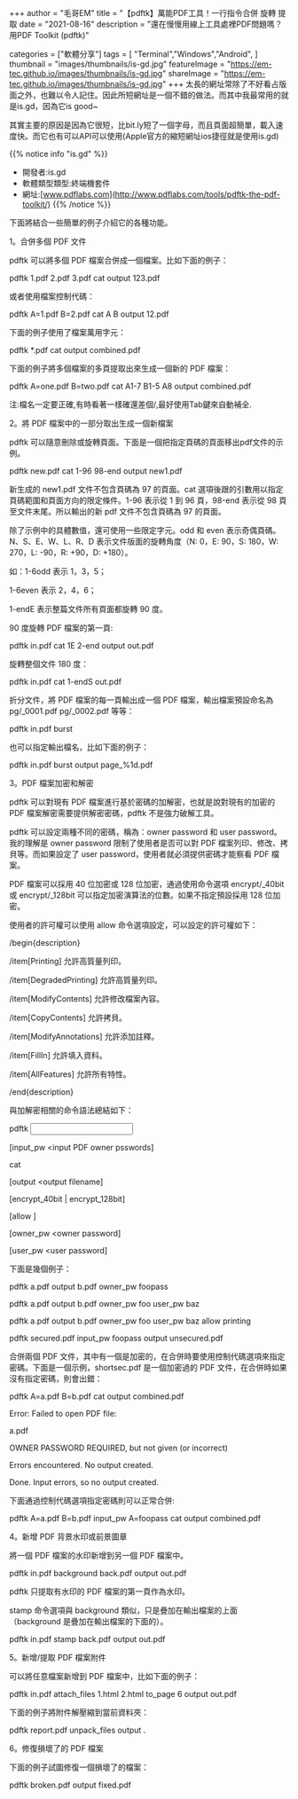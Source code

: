 +++
author = "毛哥EM"
title = "【pdftk】萬能PDF工具！一行指令合併 旋轉 提取 
date = "2021-08-16"
description = "還在慢慢用線上工具處裡PDF問題嗎？用PDF Toolkit (pdftk)"

categories = ["軟體分享"]
tags = [
    "Terminal","Windows","Android",
]
thumbnail = "images/thumbnails/is-gd.jpg"
featureImage = "https://em-tec.github.io/images/thumbnails/is-gd.jpg"
shareImage = "https://em-tec.github.io/images/thumbnails/is-gd.jpg"
+++
太長的網址常除了不好看占版面之外，也難以令人記住。因此所短網址是一個不錯的做法。而其中我最常用的就是is.gd，因為它is good~
<!--more-->
其實主要的原因是因為它很短，比bit.ly短了一個字母，而且頁面超簡單，載入速度快。而它也有可以API可以使用(Apple官方的縮短網址ios捷徑就是使用is.gd)

{{% notice info "is.gd" %}}

* 開發者:is.gd
* 軟體類型類型:終端機套件
* 網址:[www.pdflabs.com](http://www.pdflabs.com/tools/pdftk-the-pdf-toolkit/)
{{% /notice %}}

下面將結合一些簡單的例子介紹它的各種功能。

1。合併多個 PDF 文件

pdftk 可以將多個 PDF 檔案合併成一個檔案。比如下面的例子：

pdftk 1.pdf 2.pdf 3.pdf cat output 123.pdf

或者使用檔案控制代碼：

pdftk A=1.pdf B=2.pdf cat A B output 12.pdf

下面的例子使用了檔案萬用字元：

pdftk *.pdf cat output combined.pdf

下面的例子將多個檔案的多頁提取出來生成一個新的 PDF 檔案：

pdftk A=one.pdf B=two.pdf cat A1-7 B1-5 A8 output combined.pdf

注:檔名一定要正確,有時看著一樣確還差個/,最好使用Tab鍵來自動補全.

2。將 PDF 檔案中的一部分取出生成一個新檔案

pdftk 可以隨意刪除或旋轉頁面。下面是一個把指定頁碼的頁面移出pdf文件的示例。

pdftk new.pdf cat 1-96 98-end output new1.pdf

新生成的 new1.pdf 文件不包含頁碼為 97 的頁面。cat 選項後跟的引數用以指定頁碼範圍和頁面方向的限定條件。1-96 表示從 1 到 96 頁，98-end 表示從 98 頁至文件末尾。所以輸出的新 pdf 文件不包含頁碼為 97 的頁面。

除了示例中的具體數值，還可使用一些限定字元。odd 和 even 表示奇偶頁碼。N、S、E、W、L、R、D 表示文件版面的旋轉角度（N: 0，E: 90，S: 180，W: 270，L: -90，R: +90，D: +180）。

如：1-6odd 表示 1，3，5；

1-6even 表示 2，4，6；

1-endE 表示整篇文件所有頁面都旋轉 90 度。

90 度旋轉 PDF 檔案的第一頁:

pdftk  in.pdf cat 1E  2-end  output  out.pdf

旋轉整個文件 180 度：

pdftk  in.pdf  cat  1-endS  out.pdf

折分文件，將 PDF 檔案的每一頁輸出成一個 PDF 檔案，輸出檔案預設命名為 pg/_0001.pdf pg/_0002.pdf 等等：

pdftk  in.pdf  burst

也可以指定輸出檔名，比如下面的例子：

pdftk  in.pdf  burst output page_%1d.pdf

3。PDF 檔案加密和解密

pdftk 可以對現有 PDF 檔案進行基於密碼的加解密，也就是說對現有的加密的 PDF 檔案解密需要提供解密密碼，pdftk 不是強力破解工具。

pdftk 可以設定兩種不同的密碼，稱為：owner password 和 user password。我的理解是 owner password 限制了使用者是否可以對 PDF 檔案列印、修改、拷貝等。而如果設定了 user password，使用者就必須提供密碼才能察看 PDF 檔案。

PDF 檔案可以採用 40 位加密或 128 位加密，通過使用命令選項 encrypt/_40bit 或 encrypt/_128bit 可以指定加密演算法的位數。如果不指定預設採用 128 位加密。

使用者的許可權可以使用 allow 命令選項設定，可以設定的許可權如下：

/begin{description}

/item[Printing] 允許高質量列印。

/item[DegradedPrinting] 允許高質量列印。

/item[ModifyContents] 允許修改檔案內容。

/item[CopyContents] 允許拷貝。

/item[ModifyAnnotations] 允許添加註釋。

/item[FillIn] 允許填入資料。

/item[AllFeatures] 允許所有特性。

/end{description}

與加解密相關的命令語法總結如下：

pdftk <input PDF files>

   [input_pw <input PDF owner psswords]

   cat

   [output <output filename]

   [encrypt_40bit | encrypt_128bit]

   [allow <permissions>]

   [owner_pw <owner password]

   [user_pw <user password]

下面是幾個例子：

pdftk a.pdf output b.pdf owner_pw foopass

pdftk a.pdf output b.pdf owner_pw foo user_pw baz

pdftk a.pdf output b.pdf owner_pw foo user_pw baz allow printing

pdftk secured.pdf input_pw foopass output unsecured.pdf

合併兩個 PDF 文件，其中有一個是加密的，在合併時要使用控制代碼選項來指定密碼。下面是一個示例，shortsec.pdf 是一個加密過的 PDF 文件，在合併時如果沒有指定密碼，則會出錯：

pdftk A=a.pdf B=b.pdf cat output combined.pdf

Error: Failed to open PDF file:

   a.pdf

   OWNER PASSWORD REQUIRED, but not given (or incorrect)

Errors encountered.  No output created.

Done.  Input errors, so no output created.

下面通過控制代碼選項指定密碼則可以正常合併:

pdftk A=a.pdf B=b.pdf input_pw A=foopass cat output combined.pdf

4。新增 PDF 背景水印或前景圖章

將一個 PDF 檔案的水印新增到另一個 PDF 檔案中。

pdftk in.pdf background back.pdf output out.pdf

pdftk 只提取有水印的 PDF 檔案的第一頁作為水印。

stamp 命令選項與 background 類似，只是疊加在輸出檔案的上面（background 是疊加在輸出檔案的下面的）。

pdftk in.pdf stamp back.pdf output out.pdf

5。新增/提取 PDF 檔案附件

可以將任意檔案新增到 PDF 檔案中，比如下面的例子：

pdftk in.pdf attach_files 1.html 2.html to_page 6 output out.pdf  

下面的例子將附件解壓縮到當前資料夾：

pdftk report.pdf unpack_files output . 

6。修復損壞了的 PDF 檔案

下面的例子試圖修復一個損壞了的檔案：

pdftk broken.pdf output fixed.pdf